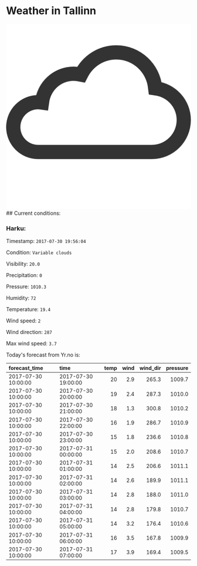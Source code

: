 # Weather in Tallinn 

<img src= 'images/cloud.png' />
## Current conditions: 

### Harku: 

Timestamp: ``` 2017-07-30 19:56:04 ``` 

Condition: ``` Variable clouds ``` 

Visibility: ``` 20.0 ``` 

Precipitation: ``` 0 ``` 

Pressure: ``` 1010.3 ``` 

Humidity: ``` 72 ``` 

Temperature: ``` 19.4 ``` 

Wind speed: ``` 2 ``` 

Wind direction: ``` 287 ``` 

Max wind speed: ``` 3.7 ``` 


 Today's forecast from Yr.no is: 

|forecast_time       |time                | temp| wind| wind_dir| pressure|
|:-------------------|:-------------------|----:|----:|--------:|--------:|
|2017-07-30 10:00:00 |2017-07-30 19:00:00 |   20|  2.9|    265.3|   1009.7|
|2017-07-30 10:00:00 |2017-07-30 20:00:00 |   19|  2.4|    287.3|   1010.0|
|2017-07-30 10:00:00 |2017-07-30 21:00:00 |   18|  1.3|    300.8|   1010.2|
|2017-07-30 10:00:00 |2017-07-30 22:00:00 |   16|  1.9|    286.7|   1010.9|
|2017-07-30 10:00:00 |2017-07-30 23:00:00 |   15|  1.8|    236.6|   1010.8|
|2017-07-30 10:00:00 |2017-07-31 00:00:00 |   15|  2.0|    208.6|   1010.7|
|2017-07-30 10:00:00 |2017-07-31 01:00:00 |   14|  2.5|    206.6|   1011.1|
|2017-07-30 10:00:00 |2017-07-31 02:00:00 |   14|  2.6|    189.9|   1011.1|
|2017-07-30 10:00:00 |2017-07-31 03:00:00 |   14|  2.8|    188.0|   1011.0|
|2017-07-30 10:00:00 |2017-07-31 04:00:00 |   14|  2.8|    179.8|   1010.7|
|2017-07-30 10:00:00 |2017-07-31 05:00:00 |   14|  3.2|    176.4|   1010.6|
|2017-07-30 10:00:00 |2017-07-31 06:00:00 |   16|  3.5|    167.8|   1009.9|
|2017-07-30 10:00:00 |2017-07-31 07:00:00 |   17|  3.9|    169.4|   1009.5|
